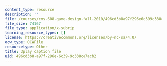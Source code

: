 ```yaml
---
content_type: resource
description: ''
file: /courses/cms-608-game-design-fall-2010/496cd3b8a97f296e6c399c338ce7acb2_68571.srt
file_size: 74167
file_type: application/x-subrip
learning_resource_types: []
license: https://creativecommons.org/licenses/by-nc-sa/4.0/
ocw_type: OCWFile
resourcetype: Other
title: 3play caption file
uid: 496cd3b8-a97f-296e-6c39-9c338ce7acb2
---
```


